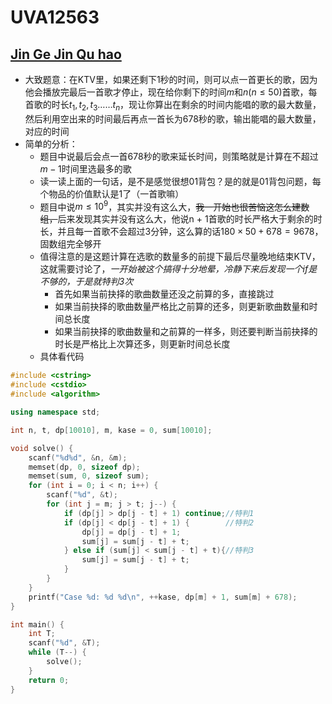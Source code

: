 # UVA12563


## [Jin Ge Jin Qu hao](https://vjudge.net/problem/UVA-12563)

- 大致题意：在KTV里，如果还剩下1秒的时间，则可以点一首更长的歌，因为他会播放完最后一首歌才停止，现在给你剩下的时间$m$和$n(n \le 50)$首歌，每首歌的时长$t_1, t_2, t_3 ……t_n$，现让你算出在剩余的时间内能唱的歌的最大数量，然后利用空出来的时间最后再点一首长为678秒的歌，输出能唱的最大数量，对应的时间
- 简单的分析：
  - 题目中说最后会点一首678秒的歌来延长时间，则策略就是计算在不超过$m - 1$时间里选最多的歌
  - 读一读上面的一句话，是不是感觉很想01背包？是的就是01背包问题，每个物品的价值默认是1了（一首歌嘛）
  - 题目中说$m \le 10^9$，其实并没有这么大，~~我一开始也很苦恼这怎么建数组，~~后来发现其实并没有这么大，他说n + 1首歌的时长严格大于剩余的时长，并且每一首歌不会超过3分钟，这么算的话$180 \times 50 + 678 = 9678$，固数组完全够开
  - 值得注意的是这题计算在选歌的数量多的前提下最后尽量晚地结束KTV，这就需要讨论了，*一开始被这个搞得十分地晕，冷静下来后发现一个if是不够的，于是就特判3次*
    - 首先如果当前抉择的歌曲数量还没之前算的多，直接跳过
    - 如果当前抉择的歌曲数量严格比之前算的还多，则更新歌曲数量和时间总长度
    - 如果当前抉择的歌曲数量和之前算的一样多，则还要判断当前抉择的时长是严格比上次算还多，则更新时间总长度
  - 具体看代码

```c++
#include <cstring>
#include <cstdio>
#include <algorithm>

using namespace std;

int n, t, dp[10010], m, kase = 0, sum[10010];

void solve() {
    scanf("%d%d", &n, &m);
    memset(dp, 0, sizeof dp);
    memset(sum, 0, sizeof sum);
    for (int i = 0; i < n; i++) {
        scanf("%d", &t);
        for (int j = m; j > t; j--) {
            if (dp[j] > dp[j - t] + 1) continue;//特判1
            if (dp[j] < dp[j - t] + 1) {        //特判2
                dp[j] = dp[j - t] + 1;
                sum[j] = sum[j - t] + t;
            } else if (sum[j] < sum[j - t] + t){//特判3
                sum[j] = sum[j - t] + t;
            }
        }
    }
    printf("Case %d: %d %d\n", ++kase, dp[m] + 1, sum[m] + 678);
}

int main() {
    int T;
    scanf("%d", &T);
    while (T--) {
        solve();
    }
    return 0;
}
```

